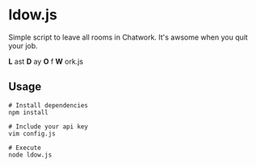 # ldow.js
Simple script to leave all rooms in Chatwork. It's awsome when you quit your job.

__L__ ast __D__ ay __O__ f __W__ ork.js

## Usage

```
# Install dependencies
npm install

# Include your api key
vim config.js

# Execute
node ldow.js
```
